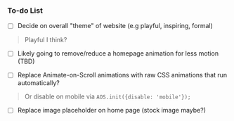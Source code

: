 ### To-do List
- [ ] Decide on overall "theme" of website (e.g playful, inspiring, formal)
> Playful I think?

- [ ] Likely going to remove/reduce a homepage animation for less motion (TBD)

- [ ] Replace Animate-on-Scroll animations with raw CSS animations that run automatically?
> Or disable on mobile via ``` AOS.init({disable: 'mobile'}); ```

- [ ] Replace image placeholder on home page (stock image maybe?)
